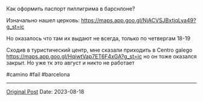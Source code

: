 Как оформить паспорт пиллигрима в барснлоне?

Изначально нашел церковь:
https://maps.app.goo.gl/NjACVSJBxtjqLya49?g_st=ic

Но оказалось что там их выдают не всегда, только по четвергам 18-19

Сходив в туристический центр, мне сказали приходить в Centro galego https://maps.app.goo.gl/HqiwtVap7ET6F4xGA?g_st=ic но он тоже оказался закрыт. Но уже тк это август и никто не работает

#camino #fail #barcelona

---
[Original Post](https://t.me/lev2tarragona/1457)
Date: 2023-08-18
